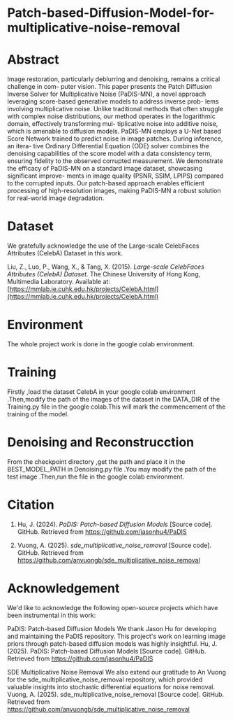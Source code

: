 # Patch-based-Diffusion-Model-for-multiplicative-noise-removal

# Abstract


Image restoration, particularly deblurring and denoising, remains a critical challenge in com-
puter vision. This paper presents the Patch Diffusion Inverse Solver for Multiplicative Noise
(PaDIS-MN), a novel approach leveraging score-based generative models to address inverse prob-
lems involving multiplicative noise. Unlike traditional methods that often struggle with complex
noise distributions, our method operates in the logarithmic domain, effectively transforming mul-
tiplicative noise into additive noise, which is amenable to diffusion models. PaDIS-MN employs a
U-Net based Score Network trained to predict noise in image patches. During inference, an itera-
tive Ordinary Differential Equation (ODE) solver combines the denoising capabilities of the score
model with a data consistency term, ensuring fidelity to the observed corrupted measurement. We
demonstrate the efficacy of PaDIS-MN on a standard image dataset, showcasing significant improve-
ments in image quality (PSNR, SSIM, LPIPS) compared to the corrupted inputs. Our patch-based
approach enables efficient processing of high-resolution images, making PaDIS-MN a robust solution
for real-world image degradation.

# Dataset

We gratefully acknowledge the use of the Large-scale CelebFaces Attributes (CelebA) Dataset in this work.

Liu, Z., Luo, P., Wang, X., & Tang, X. (2015). *Large-scale CelebFaces Attributes (CelebA) Dataset*. The Chinese University of Hong Kong, Multimedia Laboratory. Available at: [https://mmlab.ie.cuhk.edu.hk/projects/CelebA.html](https://mmlab.ie.cuhk.edu.hk/projects/CelebA.html)

# Environment 

The whole project work is done in the google colab environment.

# Training 
Firstly ,load the dataset CelebA in your google colab environment .Then,modify the path of the images of the dataset in the DATA_DIR of the Training.py file in the google colab.This will mark the commencement  of the training of the model.

# Denoising and Reconstrucction
From the checkpoint directory ,get the path and place it in the BEST_MODEL_PATH in Denoising.py file .You may modify the path of the test image .Then,run the file in the google colab environment.


# Citation

1) Hu, J. (2024). *PaDIS: Patch-based Diffusion Models* [Source code]. GitHub. Retrieved from https://github.com/jasonhu4/PaDIS

2) Vuong, A. (2025). *sde_multiplicative_noise_removal* [Source code]. GitHub. Retrieved from https://github.com/anvuongb/sde_multiplicative_noise_removal

# Acknowledgement

We'd like to acknowledge the following open-source projects which have been instrumental in this work:

PaDIS: Patch-based Diffusion Models
We thank Jason Hu for developing and maintaining the PaDIS repository. This project's work on learning image priors through patch-based diffusion models was highly insightful.
Hu, J. (2025). PaDIS: Patch-based Diffusion Models [Source code]. GitHub. Retrieved from https://github.com/jasonhu4/PaDIS

SDE Multiplicative Noise Removal
We also extend our gratitude to An Vuong for the sde_multiplicative_noise_removal repository, which provided valuable insights into stochastic differential equations for noise removal.
Vuong, A. (2025). sde_multiplicative_noise_removal [Source code]. GitHub. Retrieved from https://github.com/anvuongb/sde_multiplicative_noise_removal
